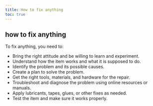 ```yaml
---
title: How to fix anything
toc: true
---
```


## how to fix anything  

To fix anything, you need to:  
* Bring the right attitude and be willing to learn and experiment.  
* Understand how the item works and what it is supposed to do.  
* Identify the problem and its possible causes.  
* Create a plan to solve the problem.  
* Get the right tools, materials, and hardware for the repair.  
* Troubleshoot and diagnose the problem using online resources or manuals.  
* Apply lubricants, tapes, glues, or other fixes as needed.  
* Test the item and make sure it works properly.  
